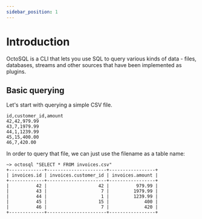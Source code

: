 ```yaml
---
sidebar_position: 1
---
```


# Introduction

OctoSQL is a CLI that lets you use SQL to query various kinds of data - files, databases, streams and other sources that have been implemented as plugins.

## Basic querying

Let's start with querying a simple CSV file.

```csv title="invoices.csv"
id,customer_id,amount
42,42,979.99
43,7,1979.99
44,1,1239.99
45,15,400.00
46,7,420.00
```

In order to query that file, we can just use the filename as a table name:
```shell
~> octosql "SELECT * FROM invoices.csv"
+-------------+----------------------+-----------------+
| invoices.id | invoices.customer_id | invoices.amount |
+-------------+----------------------+-----------------+
|          42 |                   42 |          979.99 |
|          43 |                    7 |         1979.99 |
|          44 |                    1 |         1239.99 |
|          45 |                   15 |             400 |
|          46 |                    7 |             420 |
+-------------+----------------------+-----------------+
```
